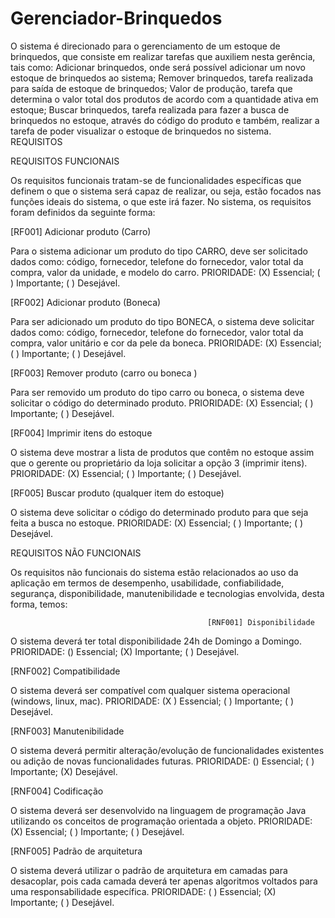 # Gerenciador-Brinquedos
O sistema é direcionado para o gerenciamento de um estoque de brinquedos, que consiste em realizar tarefas que auxiliem nesta gerência, tais como: Adicionar brinquedos, onde será possível adicionar um novo estoque de brinquedos ao sistema;  Remover brinquedos, tarefa realizada para saída de estoque de brinquedos; Valor de produção, tarefa que determina o valor total dos produtos de acordo com a quantidade ativa em estoque; Buscar brinquedos, tarefa realizada para fazer a busca de brinquedos no estoque, através do código do produto e também, realizar a tarefa de poder visualizar o estoque de brinquedos no sistema.
REQUISITOS

REQUISITOS FUNCIONAIS

Os requisitos funcionais tratam-se de funcionalidades específicas que definem o que o sistema será capaz de realizar, ou seja, estão focados nas funções ideais do sistema, o que este irá fazer. No sistema, os requisitos foram definidos da seguinte forma:

[RF001] Adicionar produto (Carro)

Para o sistema adicionar um produto do tipo CARRO, deve ser solicitado dados como: código, fornecedor, telefone do fornecedor, valor total da compra, valor da unidade, e modelo do carro. 
PRIORIDADE:	 (X) Essencial;	 ( ) Importante;	( ) Desejável.

[RF002] Adicionar produto (Boneca) 

Para ser adicionado um produto do tipo BONECA, o sistema deve solicitar dados como: código, fornecedor, telefone do fornecedor, valor total da compra, valor unitário e cor da pele da boneca. 
PRIORIDADE:	 (X) Essencial;	 ( ) Importante;	( ) Desejável.

[RF003] Remover produto (carro ou boneca ) 

Para ser removido um produto do tipo carro ou boneca, o sistema deve solicitar o código do determinado produto. 
PRIORIDADE:	 (X) Essencial;	 ( ) Importante;	( ) Desejável.

[RF004] Imprimir itens do estoque

O sistema deve mostrar a lista de produtos que contêm no estoque assim que o gerente ou proprietário da loja solicitar a opção 3 (imprimir itens).
PRIORIDADE:	 (X) Essencial;	 ( ) Importante;	( ) Desejável.

[RF005] Buscar produto (qualquer item do estoque)

O sistema deve solicitar o código do determinado produto para que seja feita a busca no estoque. 
PRIORIDADE:	 (X) Essencial;	 ( ) Importante;	( ) Desejável.


REQUISITOS NÃO FUNCIONAIS

Os requisitos não funcionais do sistema estão relacionados ao uso da aplicação em termos de desempenho, usabilidade, confiabilidade, segurança, disponibilidade, manutenibilidade e tecnologias envolvida, desta forma, temos:

                                                [RNF001] Disponibilidade

O sistema deverá ter total disponibilidade 24h de Domingo a Domingo.
PRIORIDADE:	() Essencial;		(X) Importante;		( ) Desejável.

[RNF002] Compatibilidade

O sistema deverá ser compatível com qualquer sistema operacional (windows, linux, mac).
PRIORIDADE:	(X ) Essencial;		( ) Importante;		( ) Desejável.

[RNF003] Manutenibilidade

O sistema deverá permitir alteração/evolução de funcionalidades existentes ou adição de novas funcionalidades futuras.
PRIORIDADE:	() Essencial;		( ) Importante;		(X) Desejável.

[RNF004] Codificação

O sistema deverá ser desenvolvido na linguagem de programação Java utilizando os conceitos de programação orientada a objeto.
PRIORIDADE:	(X) Essencial;		( ) Importante;		( ) Desejável.

[RNF005] Padrão de arquitetura

O sistema deverá utilizar o padrão de arquitetura em camadas para desacoplar, pois cada camada deverá ter apenas algoritmos voltados para uma responsabilidade específica. 
PRIORIDADE:	( ) Essencial;		(X) Importante;		( ) Desejável.
